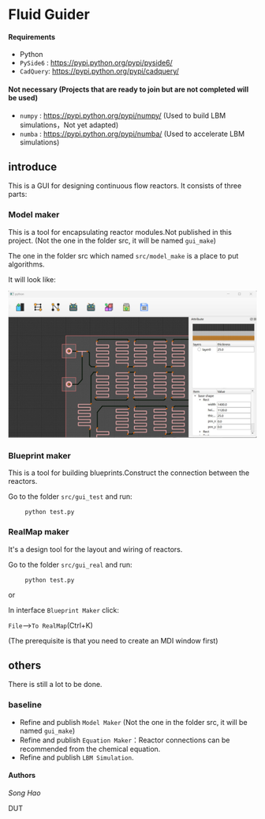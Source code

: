 # Fluid Guider 
#### Requirements
- Python
- `PySide6` : https://pypi.python.org/pypi/pyside6/
- `CadQuery`: https://pypi.python.org/pypi/cadquery/
#### Not necessary (Projects that are ready to join but are not completed will be used)
- `numpy` : https://pypi.python.org/pypi/numpy/ (Used to build LBM simulations，Not yet adapted)
- `numba` : https://pypi.python.org/pypi/numba/ (Used to accelerate LBM simulations)
## introduce
This is a GUI for designing continuous flow reactors. It consists of three parts:
### Model maker
This is a tool for encapsulating reactor modules.Not published in this project. (Not the one in the folder src, it will be named `gui_make`)

The one in the folder src which named `src/model_make` is a place to put algorithms.

It will look like:

![](./interface_img/gui_real.jpg "gui real")

### Blueprint maker
This is a tool for building blueprints.Construct the connection between the reactors.

Go to the folder `src/gui_test` and run:
<pre>
    <code>python test.py</code>
</pre>
### RealMap maker
It's a design tool for the layout and wiring of reactors.

Go to the folder `src/gui_real` and run:
<pre>
    <code>python test.py</code>
</pre>

or

In interface `Blueprint Maker` click:

`File`-->`To RealMap`(Ctrl+K)

(The prerequisite is that you need to create an MDI window first)
## others
There is still a lot to be done.
### baseline
- Refine and publish `Model Maker` (Not the one in the folder src, it will be named `gui_make`)
- Refine and publish `Equation Maker`：Reactor connections can be recommended from the chemical equation.
- Refine and publish `LBM Simulation`.
#### Authors
*Song Hao*

DUT
